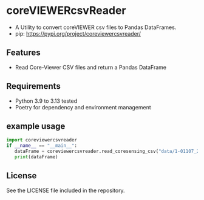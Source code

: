 # coreVIEWERcsvReader

- A Utility to convert coreVIEWER csv files to Pandas DataFrames.
- pip: https://pypi.org/project/coreviewercsvreader/

## Features

- Read Core-Viewer CSV files and return a Pandas DataFrame

## Requirements

- Python 3.9 to 3.13 tested 
- Poetry for dependency and environment management

## example usage
```python
import coreviewercsvreader
if __name__ == "__main__":
   dataFrame = coreviewercsvreader.read_coresensing_csv("data/1-01107_2025-10-24_16-14-56.csv")
   print(dataFrame)
```


## License

See the LICENSE file included in the repository.

